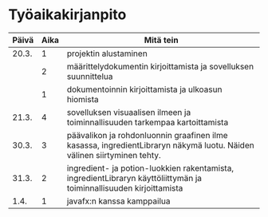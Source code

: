 # Työaikakirjanpito

| Päivä | Aika | Mitä tein |
| --- | --- | --- |
|20.3.|1 | projektin alustaminen |
|     |2 | määrittelydokumentin kirjoittamista ja sovelluksen suunnittelua |
|     |1 | dokumentoinnin kirjoittamista ja ulkoasun hiomista |
|21.3.|4 | sovelluksen visuaalisen ilmeen ja toiminnallisuuden tarkempaa kartoittamista |
|30.3.|3 | päävalikon ja rohdonluonnin graafinen ilme kasassa, ingredientLibraryn näkymä luotu. Näiden välinen siirtyminen tehty.
|31.3.|2 | ingredient- ja potion-luokkien rakentamista, ingredientLibraryn käyttöliittymän ja toiminnallisuuden kirjoittamista
|1.4.|1 | javafx:n kanssa kamppailua
